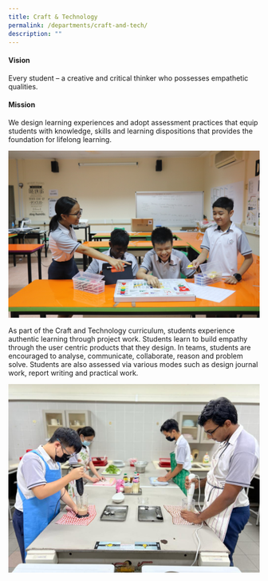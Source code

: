 ```yaml
---
title: Craft & Technology
permalink: /departments/craft-and-tech/
description: ""
---
```

#### Vision

Every student – a creative and critical thinker who possesses empathetic qualities.

#### Mission

We design learning experiences and adopt assessment practices that equip students with knowledge, skills and learning dispositions that provides the foundation for lifelong learning. 

![](/images/CT.jpg)

As part of the Craft and Technology curriculum, students experience authentic learning through project work. Students learn to build empathy through the user centric products that they design. In teams, students are encouraged to analyse, communicate, collaborate, reason and problem solve. Students are also assessed via various modes such as design journal work, report writing and practical work.

![](/images/CT2.jpg)
